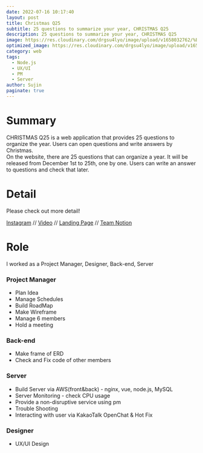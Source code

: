 ```yaml
---
date: 2022-07-16 10:17:40
layout: post
title: Christmas Q25
subtitle: 25 questions to summarize your year, CHRISTMAS Q25
description: 25 questions to summarize your year, CHRISTMAS Q25
image: https://res.cloudinary.com/drgsu4lyo/image/upload/v1658032762/%ED%99%94%EB%A9%B4_%EC%BA%A1%EC%B2%98_2022-07-11_210446_aj2nzm.jpg
optimized_image: https://res.cloudinary.com/drgsu4lyo/image/upload/v1658032762/%ED%99%94%EB%A9%B4_%EC%BA%A1%EC%B2%98_2022-07-11_210446_aj2nzm.jpg
category: web
tags:
  - Node.js
  - UX/UI
  - PM
  - Server
author: Sujin
paginate: true
---
```

<h1>Summary</h1>
CHRISTMAS Q25 is a web application that provides 25 questions to organize the year. Users can open questions and write answers by Christmas.
<br/>
On the website, there are 25 questions that can organize a year.
It will be released from December 1st to 25th, one by one.
Users can write an answer to questions and check that later.

<h1>Detail</h1>
Please check out more detail! <br/>

[Instagram](https://www.instagram.com/christmas_q25/) //
[Video](https://drive.google.com/file/d/1A5lzKZ22DgBTsFg7uzPgp9vZsKEP09fu/view?usp=sharing) //
[Landing Page](https://waterjin.notion.site/1-25-CHRISTMAS-Q25-f957a120255744ddb1f941677bc8940b) //
[Team Notion](https://waterjin.notion.site/Christmas-Q25-2469668f15364d86a85b1b85d7475de8)

<h1>Role</h1>
I worked as a Project Manager, Designer, Back-end, Server

<h3>Project Manager</h3>
<ul>
  <li>Plan Idea</li>
  <li>Manage Schedules</li>
  <li>Build RoadMap</li>
  <li>Make Wireframe</li>
  <li>Manage 6 members</li>
  <li>Hold a meeting</li>
</ul>

<h3>Back-end</h3>
<ul>
  <li>Make frame of ERD</li>
  <li>Check and Fix code of other members</li>
</ul>

<h3>Server</h3>
<ul>
  <li>Build Server via AWS(front&back) - nginx, vue, node.js, MySQL</li>
  <li>Server Monitoring - check CPU usage</li>
  <li>Provide a non-disruptive service using pm</li>
  <li>Trouble Shooting</li>
  <li>Interacting with user via KakaoTalk OpenChat & Hot Fix</li>
</ul>

<h3>Designer</h3>
<ul>
  <li>UX/UI Design</li>
</ul>
